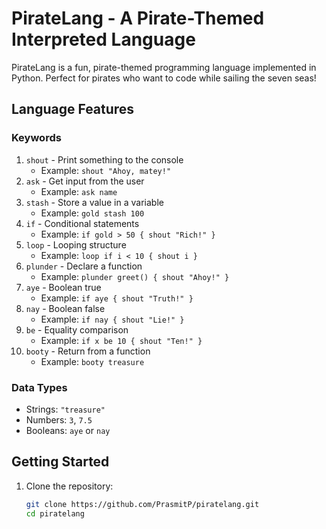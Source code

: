 # PirateLang - A Pirate-Themed Interpreted Language

PirateLang is a fun, pirate-themed programming language implemented in Python. Perfect for pirates who want to code while sailing the seven seas!

## Language Features

### Keywords
1. `shout` - Print something to the console
   - Example: `shout "Ahoy, matey!"`
2. `ask` - Get input from the user
   - Example: `ask name`
3. `stash` - Store a value in a variable
   - Example: `gold stash 100`
4. `if` - Conditional statements
   - Example: `if gold > 50 { shout "Rich!" }`
5. `loop` - Looping structure
   - Example: `loop if i < 10 { shout i }`
6. `plunder` - Declare a function
   - Example: `plunder greet() { shout "Ahoy!" }`
7. `aye` - Boolean true
   - Example: `if aye { shout "Truth!" }`
8. `nay` - Boolean false
   - Example: `if nay { shout "Lie!" }`
9. `be` - Equality comparison
   - Example: `if x be 10 { shout "Ten!" }`
10. `booty` - Return from a function
    - Example: `booty treasure`

### Data Types
- Strings: `"treasure"`
- Numbers: `3`, `7.5`
- Booleans: `aye` or `nay`

## Getting Started

1. Clone the repository:
   ```bash
   git clone https://github.com/PrasmitP/piratelang.git
   cd piratelang
